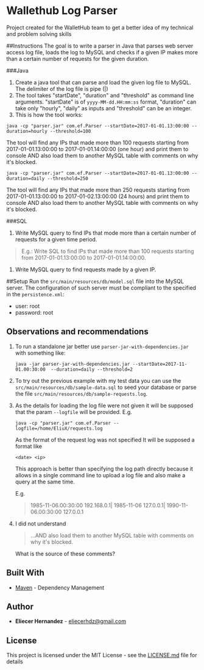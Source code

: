 # Wallethub Log Parser
Project created for the WalletHub team to get a better idea of my technical and problem solving skills

##Instructions
The goal is to write a parser in Java that parses web server access log file, loads the log to MySQL and checks if a 
given IP makes more than a certain number of requests for the given duration. 

###Java

1. Create a java tool that can parse and load the given log file to MySQL. The delimiter of the log file is pipe (|)
1. The tool takes "startDate", "duration" and "threshold" as command line arguments. "startDate" is of 
`yyyy-MM-dd.HH:mm:ss` format, "duration" can take only "hourly", "daily" as inputs and "threshold" can be an integer.
1. This is how the tool works:

```
java -cp "parser.jar" com.ef.Parser --startDate=2017-01-01.13:00:00 --duration=hourly --threshold=100
```

The tool will find any IPs that made more than 100 requests starting from 2017-01-01.13:00:00 to 2017-01-01.14:00:00 
(one hour) and print them to console AND also load them to another MySQL table with comments on why it's blocked.

```
java -cp "parser.jar" com.ef.Parser --startDate=2017-01-01.13:00:00 --duration=daily --threshold=250
```

The tool will find any IPs that made more than 250 requests starting from 2017-01-01.13:00:00 to 2017-01-02.13:00:00 
(24 hours) and print them to console AND also load them to another MySQL table with comments on why it's blocked.

###SQL

1. Write MySQL query to find IPs that mode more than a certain number of requests for a given time period.

> E.g.: Write SQL to find IPs that made more than 100 requests starting from 2017-01-01.13:00:00 to 2017-01-01.14:00:00.

1. Write MySQL query to find requests made by a given IP.

##Setup
Run the `src/main/resources/db/model.sql` file into the MySQL server. The configuration of such server must be compliant
to the specified in the `persistence.xml`:

* user: root
* password: root


## Observations and recommendations

1. To run a standalone jar better use `parser-jar-with-dependencies.jar` with something like:

    ```
    java -jar parser-jar-with-dependencies.jar --startDate=2017-11-01.00:30:00  --duration=daily --threshold=2
    ```
    
1. To try out the previous example with my test data you can use the `src/main/resources/db/sample-data.sql` 
   to seed your database or parse the file `src/main/resources/db/sample-requests.log`.    

1. As the details for loading the log file were not given it will be supposed that the param `--logfile` will be provided.
    E.g.

    ```
    java -cp "parser.jar" com.ef.Parser --logfile=/home/EliuX/requests.log
    ```
    
    As the format of the request log was not specified It will be supposed a format like
    
    ```
    <date> <ip>
    ```
    
    This approach is better than specifying the log path directly because it allows in a single command line
    to upload a log file and also make a query at the same time.
    
    E.g.
    > 1985-11-06.00:30:00 192.168.0.1| 1985-11-06 127.0.0.1| 1990-11-06.00:30:00 127.0.0.1
    

1. I did not understand 

    >...AND also load them to another MySQL table with comments on why it's blocked.

    What is the source of these comments?

## Built With

* [Maven](https://maven.apache.org/) - Dependency Management

## Author

* **Eliecer Hernandez** - [eliecerhdz@gmail.com](mailto:eliecerhdz@gmail.com)

## License

This project is licensed under the MIT License - see the [LICENSE.md](LICENSE.md) file for details